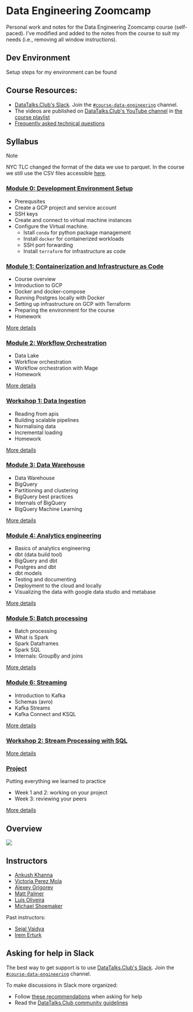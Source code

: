 # Data Engineering Zoomcamp
Personal work and notes for the Data Engineering Zoomcamp course (self-paced). I've modified and added to the notes from the course to suit my needs (i.e., removing all window instructions).

## Dev Environment
Setup steps for my environment can be found

## Course Resources:
- [DataTalks.Club's Slack](https://datatalks.club/slack.html). Join the [`#course-data-engineering`](https://app.slack.com/client/T01ATQK62F8/C01FABYF2RG) channel.
- The videos are published on [DataTalks.Club's YouTube channel](https://www.youtube.com/c/DataTalksClub) in [the course playlist](https://www.youtube.com/playlist?list=PL3MmuxUbc_hJed7dXYoJw8DoCuVHhGEQb)
- [Frequently asked technical questions](https://docs.google.com/document/d/19bnYs80DwuUimHM65UV3sylsCn2j1vziPOwzBwQrebw/edit?usp=sharing)


## Syllabus
> [!NOTE]
> NYC TLC changed the format of the data we use to parquet. In the course we still use the CSV files accessible [here](https://github.com/DataTalksClub/nyc-tlc-data).

### [Module 0: Development Environment Setup](00-dev-env-setup/)
- Prerequsites
- Create a GCP project and service account
- SSH keys
- Create and connect to virtual machine instances
- Configure the Virtual machine.
  - Istall `conda` for python package management
  - Install `docker` for containerized workloads
  - SSH port forwarding
  - Install `terraform` for infrastructure as code

### [Module 1: Containerization and Infrastructure as Code](01-docker-terraform/)
- Course overview
- Introduction to GCP
- Docker and docker-compose
- Running Postgres locally with Docker
- Setting up infrastructure on GCP with Terraform
- Preparing the environment for the course
- Homework

[More details](01-docker-terraform/)


### [Module 2: Workflow Orchestration](02-workflow-orchestration/)
- Data Lake
- Workflow orchestration
- Workflow orchestration with Mage
- Homework

[More details](02-workflow-orchestration/)


### [Workshop 1: Data Ingestion](cohorts/2024/workshops/dlt.md)
- Reading from apis
- Building scalable pipelines
- Normalising data
- Incremental loading
- Homework


[More details](cohorts/2024/workshops/dlt.md)


### [Module 3: Data Warehouse](03-data-warehouse/)
- Data Warehouse
- BigQuery
- Partitioning and clustering
- BigQuery best practices
- Internals of BigQuery
- BigQuery Machine Learning

[More details](03-data-warehouse/)


### [Module 4: Analytics engineering](04-analytics-engineering/)
- Basics of analytics engineering
- dbt (data build tool)
- BigQuery and dbt
- Postgres and dbt
- dbt models
- Testing and documenting
- Deployment to the cloud and locally
- Visualizing the data with google data studio and metabase

[More details](04-analytics-engineering/)


### [Module 5: Batch processing](05-batch/)
- Batch processing
- What is Spark
- Spark Dataframes
- Spark SQL
- Internals: GroupBy and joins

[More details](05-batch/)


### [Module 6: Streaming](06-streaming/)
- Introduction to Kafka
- Schemas (avro)
- Kafka Streams
- Kafka Connect and KSQL

[More details](06-streaming/)


### [Workshop 2: Stream Processing with SQL](cohorts/2024/workshops/rising-wave.md)
[More details](cohorts/2024/workshops/rising-wave.md)


### [Project](projects)
Putting everything we learned to practice

- Week 1 and 2: working on your project
- Week 3: reviewing your peers

[More details](projects)

## Overview
<img src="images/architecture/arch_v3_workshops.jpg" />

## Instructors
- [Ankush Khanna](https://linkedin.com/in/ankushkhanna2)
- [Victoria Perez Mola](https://www.linkedin.com/in/victoriaperezmola/)
- [Alexey Grigorev](https://linkedin.com/in/agrigorev)
- [Matt Palmer](https://www.linkedin.com/in/matt-palmer/)
- [Luis Oliveira](https://www.linkedin.com/in/lgsoliveira/)
- [Michael Shoemaker](https://www.linkedin.com/in/michaelshoemaker1/)

Past instructors:
- [Sejal Vaidya](https://www.linkedin.com/in/vaidyasejal/)
- [Irem Erturk](https://www.linkedin.com/in/iremerturk/)


## Asking for help in Slack
The best way to get support is to use [DataTalks.Club's Slack](https://datatalks.club/slack.html). Join the [`#course-data-engineering`](https://app.slack.com/client/T01ATQK62F8/C01FABYF2RG) channel.

To make discussions in Slack more organized:
- Follow [these recommendations](asking-questions.md) when asking for help
- Read the [DataTalks.Club community guidelines](https://datatalks.club/slack/guidelines.html)

